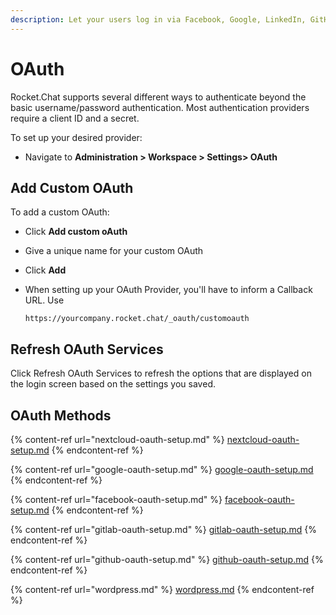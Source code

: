 ```yaml
---
description: Let your users log in via Facebook, Google, LinkedIn, GitHub, and many others.
---
```


# OAuth

Rocket.Chat supports several different ways to authenticate beyond the basic username/password authentication. Most authentication providers require a client ID and a secret.

To set up your desired provider:

* Navigate to **Administration > Workspace > Settings> OAuth**

## Add Custom OAuth

To add a custom OAuth:

* Click **Add custom oAuth**
* Give a unique name for your custom OAuth
* Click **Add**
*   When setting up your OAuth Provider, you'll have to inform a Callback URL. Use&#x20;

    ```
    https://yourcompany.rocket.chat/_oauth/customoauth
    ```

## Refresh OAuth Services

Click Refresh OAuth Services to refresh the options that are displayed on the login screen based on the settings you saved.

## OAuth Methods

{% content-ref url="nextcloud-oauth-setup.md" %}
[nextcloud-oauth-setup.md](nextcloud-oauth-setup.md)
{% endcontent-ref %}

{% content-ref url="google-oauth-setup.md" %}
[google-oauth-setup.md](google-oauth-setup.md)
{% endcontent-ref %}

{% content-ref url="facebook-oauth-setup.md" %}
[facebook-oauth-setup.md](facebook-oauth-setup.md)
{% endcontent-ref %}

{% content-ref url="gitlab-oauth-setup.md" %}
[gitlab-oauth-setup.md](gitlab-oauth-setup.md)
{% endcontent-ref %}

{% content-ref url="github-oauth-setup.md" %}
[github-oauth-setup.md](github-oauth-setup.md)
{% endcontent-ref %}

{% content-ref url="wordpress.md" %}
[wordpress.md](wordpress.md)
{% endcontent-ref %}

